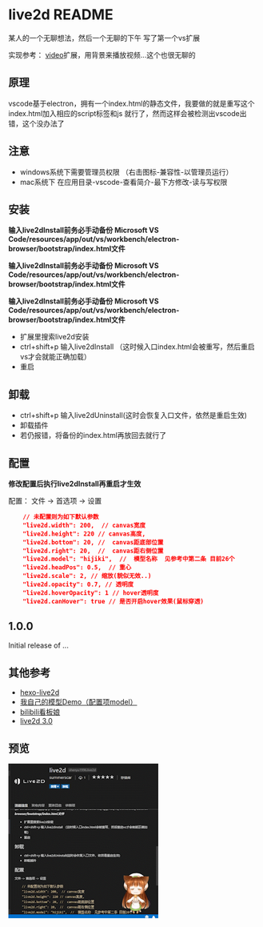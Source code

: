 # live2d README

某人的一个无聊想法，然后一个无聊的下午 写了第一个vs扩展

实现参考： [video](https://marketplace.visualstudio.com/items?itemName=kangping.video)扩展，用背景来播放视频...这个也很无聊的

## 原理

vscode基于electron，拥有一个index.html的静态文件，我要做的就是重写这个index.html加入相应的script标签和js 就行了，然而这样会被检测出vscode出错，这个没办法了

## 注意

* windows系统下需要管理员权限 （右击图标-兼容性-以管理员运行）
* mac系统下 在应用目录-vscode-查看简介-最下方修改-读与写权限

## 安装

**输入live2dInstall前务必手动备份 Microsoft VS Code/resources/app/out/vs/workbench/electron-browser/bootstrap/index.html文件**

**输入live2dInstall前务必手动备份 Microsoft VS Code/resources/app/out/vs/workbench/electron-browser/bootstrap/index.html文件**

**输入live2dInstall前务必手动备份 Microsoft VS Code/resources/app/out/vs/workbench/electron-browser/bootstrap/index.html文件**

* 扩展里搜索live2d安装
* ctrl+shift+p 输入live2dInstall （这时候入口index.html会被重写，然后重启vs才会就能正确加载）
* 重启

## 卸载

* ctrl+shift+p 输入live2dUninstall(这时会恢复入口文件，依然是重启生效)
* 卸载插件
* 若仍报错，将备份的index.html再放回去就行了

## 配置

**修改配置后执行live2dInstall再重启才生效**

配置： 文件 -> 首选项 -> 设置

```json
    // 未配置则为如下默认参数
    "live2d.width": 200,  // canvas宽度
    "live2d.height": 220 // canvas高度,
    "live2d.bottom": 20, //  canvas距底部位置
    "live2d.right": 20,  //  canvas距右侧位置
    "live2d.model": "hijiki",  //  模型名称  见参考中第二条 目前26个
    "live2d.headPos": 0.5,  // 重心
    "live2d.scale": 2, // 缩放(貌似无效..)
    "live2d.opacity": 0.7, // 透明度
    "live2d.hoverOpacity": 1 // hover透明度
    "live2d.canHover": true // 是否开启hover效果(鼠标穿透)
```

## 1.0.0

Initial release of ...

## 其他参考

* [hexo-live2d ](http://summerscar.me/2018/01/17/%E7%94%A8live2d%E7%BB%99%E5%8D%9A%E5%AE%A2%E5%8A%A0%E4%B8%AA%E5%8D%A1%E5%93%87%E4%BC%8A%E7%9A%84%E6%8C%82%E4%BB%B6/)
* [我自己的模型Demo（配置项model）](https://github.com/summerscar/live2dDemo)
* [bilibili看板娘](https://github.com/52cik/bilibili-haruna)
* [live2d 3.0](https://github.com/xiazeyu/live2d-widget.js)

## 预览

![](./screenshot/test.gif)